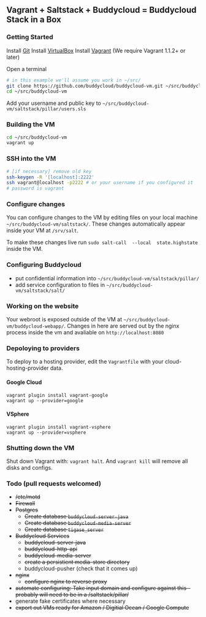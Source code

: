 ## Vagrant + Saltstack + Buddycloud = Buddycloud Stack in a Box

### Getting Started

Install [Git]([http://git-scm.com/downloads)
Install [VirtualBox](https://www.virtualbox.org/wiki/Downloads)
Install [Vagrant](http://www.vagrantup.com/) (We require Vagrant 1.1.2+ or later)

Open a terminal

```bash
# in this example we'll assume you work in ~/src/
git clone https://github.com/buddycloud/buddycloud-vm.git ~/src/buddycloud-vm 
cd ~/src/buddycloud-vm
```

Add your username and public key to `~/src/buddycloud-vm/saltstack/pillar/users.sls`

### Building the VM

```bash
cd ~/src/buddycloud-vm
vagrant up
```

### SSH into the VM

```bash
# [if necessary] remove old key
ssh-keygen -R '[localhost]:2222'
ssh vagrant@localhost -p2222 # or your username if you configured it 
# password is vagrant
```

### Configure changes

You can configure changes to the VM by editing files on your local machine `~/src/buddycloud-vm/saltstack/`. These changes automatically appear inside your VM at `/srv/salt`.

To make these changes live run `sudo salt-call  --local  state.highstate` inside the VM. 

### Configuring Buddycloud

- put confidential information into `~/src/buddycloud-vm/saltstack/pillar/`
- add service configuration to files in `~/src/buddycloud-vm/saltstack/salt/`

### Working on the website

Your webroot is exposed outside of the VM at `~/src/buddycloud-vm/buddycloud-webapp/`. Changes in here are served out by the nginx process inside the vm and avaliable on `http://localhost:8080`

### Depoloying to providers

To deploy to a hosting provider, edit the `Vagrantfile` with your cloud-hosting-provider data.

#### Google Cloud
```
vagrant plugin install vagrant-google
vagrant up --provider=google
```

#### VSphere 
```
vagrant plugin install vagrant-vsphere
vagrant up --provider=vsphere
```

### Shutting down the VM

Shut down Vagrant with: `vagrant halt`. And `vagrant kill` will remove all disks and configs.

### Todo (pull requests welcomed)

- ~~/etc/motd~~
- ~~Firewall~~
- ~~Postgres~~
    - ~~Create database `buddycloud-server-java`~~
    - ~~Create database `buddycloud-media-server`~~
    - ~~Create database `tigase_server`~~
- ~~Buddycloud Services~~
    - ~~buddycloud-server-java~~
    - ~~buddycloud-http-api~~
    - ~~buddycloud-media-server~~
    - ~~create a persistient media-store directory~~
    - buddycloud-pusher (check that it comes up)
- ~~nginx~~
    - ~~configure nginx to reverse proxy~~
- ~~automate configuring: Take input domain and configure against this - probably will need to be in a /saltstack/pillar/<something>~~
- generate fake certificates where necessary
- ~~export out VMs ready for Amazon / Digitial Ocean / Google Compute~~
